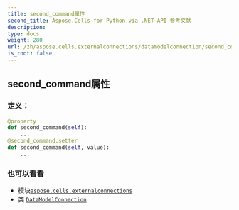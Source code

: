 ```yaml
---
title: second_command属性
second_title: Aspose.Cells for Python via .NET API 参考文献
description:
type: docs
weight: 280
url: /zh/aspose.cells.externalconnections/datamodelconnection/second_command/
is_root: false
---
```

## second_command属性
### 定义：
```python
@property
def second_command(self):
    ...
@second_command.setter
def second_command(self, value):
    ...
```

### 也可以看看
* 模块[`aspose.cells.externalconnections`](../../)
* 类 [`DataModelConnection`](/cells/python-net/zh/aspose.cells.externalconnections/datamodelconnection)
